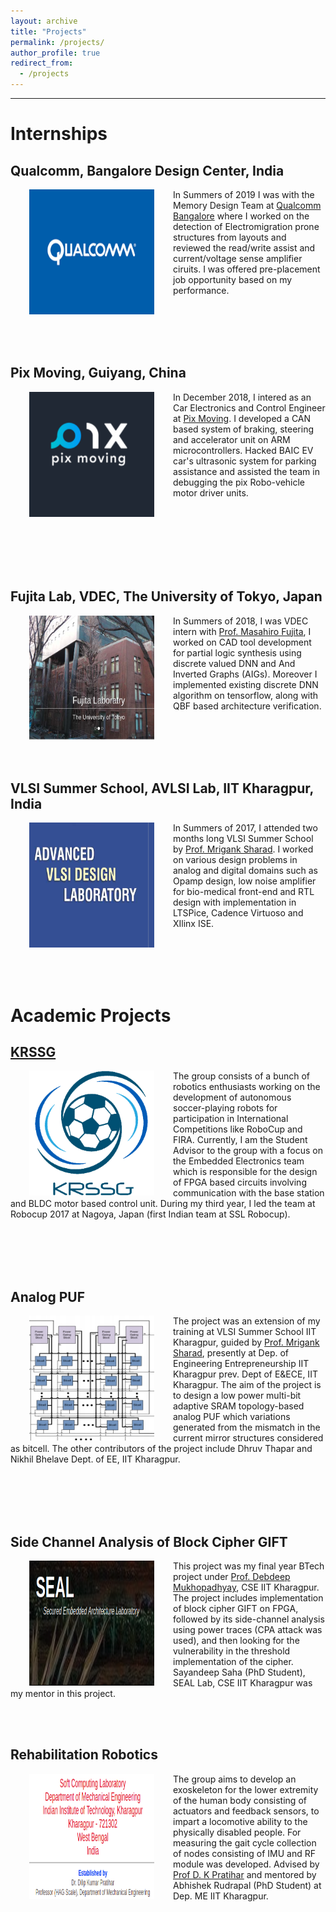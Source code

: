```yaml
---
layout: archive
title: "Projects"
permalink: /projects/
author_profile: true
redirect_from:
  - /projects
---
```


---


# Internships



## Qualcomm, Bangalore Design Center, India

<img style="float: left;" src="/images/qualcomm.png" width="200" height="200" hspace="30">

In Summers of 2019 I was with the Memory Design Team at [Qualcomm Bangalore](https://www.qualcomm.com/company/locations/india) where I worked on the detection of Electromigration prone structures from layouts and reviewed the read/write assist and current/voltage sense amplifier ciruits. I was offered pre-placement job opportunity based on my performance.

<br/><br/>
<br/><br/>

## Pix Moving, Guiyang, China

<img style="float: left;" src="/images/pix_moving.png" width="200" height="200" hspace="30">

In December 2018, I intered as an Car Electronics and Control Engineer at [Pix Moving](https://www.pixmoving.com/). I developed a CAN based system of braking, steering and accelerator unit on ARM microcontrollers. Hacked BAIC EV car's ultrasonic system for parking assistance and assisted the team in debugging the pix Robo-vehicle motor driver units.

<br/><br/>
<br/><br/>
<br/><br/>

## Fujita Lab, VDEC, The University of Tokyo, Japan

<img style="float: left;" src="/images/fujita_lab.png" width ="200" height="200" hspace="30">

In Summers of 2018, I was VDEC intern with [Prof. Masahiro Fujita](https://www.cad.t.u-tokyo.ac.jp/en/Member/), I worked on CAD tool development for partial logic synthesis using discrete valued DNN and And Inverted Graphs (AIGs). Moreover I implemented existing discrete DNN algorithm on tensorflow, along with QBF based architecture verification.


<br/><br/>
<br/><br/>

## VLSI Summer School, AVLSI Lab, IIT Kharagpur, India

<img style="float: left;" src="/images/AVLSI.png" width="200" height="200" hspace="30">

In Summers of 2017, I attended two months long VLSI Summer School by [Prof. Mrigank Sharad](https://www.linkedin.com/in/mrigank-sharad-b2835b7/?originalSubdomain=in). I worked on various design problems in analog and digital domains such as Opamp design, low noise amplifier for bio-medical front-end and RTL design with implementation in LTSPice, Cadence Virtuoso and XIlinx ISE.

<br/><br/>
<br/><br/>


# Academic Projects


## [KRSSG](https://krssg.in/index.html)

<img style="float: left;" src="/images/krssg.png" width="200" height="200" hspace="30">

The group consists of a bunch of robotics enthusiasts working on the development of autonomous soccer-playing robots for participation in International Competitions like RoboCup and FIRA. Currently, I am the Student Advisor to the group with a focus on the Embedded Electronics team which is responsible for the design of FPGA based circuits involving communication with the base station and BLDC motor based control unit. During my third year, I led the team at Robocup 2017 at Nagoya, Japan (first Indian team at SSL Robocup).

<br/><br/>
<br/><br/>

## Analog PUF

<img style="float: left;" src="/images/puf.png" width="200" height="200" hspace="30">

The project was an extension of my training at VLSI Summer School IIT Kharagpur, guided by [Prof. Mrigank Sharad](https://www.linkedin.com/in/mrigank-sharad-b2835b7/?originalSubdomain=in), presently at Dep. of Engineering Entrepreneurship IIT Kharagpur prev. Dept of E&ECE, IIT Kharagpur. The aim of the project is to design a low power multi-bit adaptive SRAM topology-based analog PUF which variations generated from the mismatch in the current mirror structures considered as bitcell. The other contributors of the project include Dhruv Thapar and Nikhil Bhelave Dept. of EE, IIT Kharagpur.

<br/><br/>
<br/><br/>

## Side Channel Analysis of Block Cipher GIFT

<img style="float: left;" src="/images/seal_lab.png" width="200" height="200" hspace="30">

This project was my final year BTech project under [Prof. Debdeep Mukhopadhyay](https://cse.iitkgp.ac.in/~debdeep/), CSE IIT Kharagpur. The project includes implementation of block cipher GIFT on FPGA, followed by its side-channel analysis using power traces (CPA attack was used), and then looking for the vulnerability in the threshold implementation of the cipher. Sayandeep Saha (PhD Student), SEAL Lab, CSE IIT Kharagpur was my mentor in this project.

<br/><br/>

## Rehabilitation Robotics

<img style="float: left;" src="/images/soft_computing.png" width="200" height="200" hspace="30">

The group aims to develop an exoskeleton for the lower extremity of the human body consisting of actuators and feedback sensors, to impart a locomotive ability to the physically disabled people. For measuring the gait cycle collection of nodes consisting of IMU and RF module was developed.  Advised by [Prof D. K Pratihar](https://www1.iitkgp.ac.in/fac-profiles/showprofile.php?empcode=bUmdQ&depts_name=ME) and mentored by Abhishek Rudrapal (PhD Student) at Dep. ME IIT Kharagpur. 

<br/><br/>
<br/><br/>

